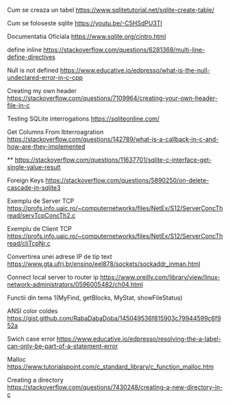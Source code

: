 Cum se creaza un tabel
https://www.sqlitetutorial.net/sqlite-create-table/

Cum se foloseste sqlite
https://youtu.be/-C5HSdPU3TI

Documentatia Oficiala
https://www.sqlite.org/cintro.html

define inline
https://stackoverflow.com/questions/6281368/multi-line-define-directives

Null is not defined
https://www.educative.io/edpresso/what-is-the-null-undeclared-error-in-c-cpp

Creating my own header
https://stackoverflow.com/questions/7109964/creating-your-own-header-file-in-c

Testing SQLite interrogations
https://sqliteonline.com/

Get Columns From Ibterroagration
https://stackoverflow.com/questions/142789/what-is-a-callback-in-c-and-how-are-they-implemented

**
https://stackoverflow.com/questions/11637701/sqlite-c-interface-get-single-value-result

Foreign Keys
https://stackoverflow.com/questions/5890250/on-delete-cascade-in-sqlite3

Exemplu de Server TCP
https://profs.info.uaic.ro/~computernetworks/files/NetEx/S12/ServerConcThread/servTcpConcTh2.c

Exemplu de Client TCP
https://profs.info.uaic.ro/~computernetworks/files/NetEx/S12/ServerConcThread/cliTcpNr.c

Convertirea unei adrese IP de tip text
https://www.gta.ufrj.br/ensino/eel878/sockets/sockaddr_inman.html

Connect local server to router ip
https://www.oreilly.com/library/view/linux-network-administrators/0596005482/ch04.html

Functii din tema 1(MyFind, getBlocks, MyStat, showFileStatus)

ANSI color coldes
https://gist.github.com/RabaDabaDoba/145049536f815903c79944599c6f952a

Swich case error
https://www.educative.io/edpresso/resolving-the-a-label-can-only-be-part-of-a-statement-error

Malloc
https://www.tutorialspoint.com/c_standard_library/c_function_malloc.htm

Creating a directory
https://stackoverflow.com/questions/7430248/creating-a-new-directory-in-c



